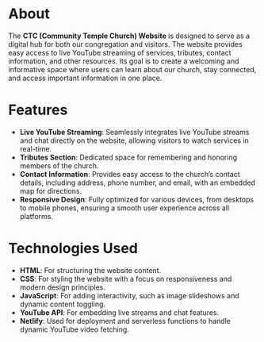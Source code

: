 ﻿# About

The **CTC (Community Temple Church) Website** is designed to serve as a digital hub for both our congregation and visitors. The website provides easy access to live YouTube streaming of services, tributes, contact information, and other resources. Its goal is to create a welcoming and informative space where users can learn about our church, stay connected, and access important information in one place.

# Features

- **Live YouTube Streaming**: Seamlessly integrates live YouTube streams and chat directly on the website, allowing visitors to watch services in real-time.
- **Tributes Section**: Dedicated space for remembering and honoring members of the church.
- **Contact Information**: Provides easy access to the church’s contact details, including address, phone number, and email, with an embedded map for directions.
- **Responsive Design**: Fully optimized for various devices, from desktops to mobile phones, ensuring a smooth user experience across all platforms.

# Technologies Used

- **HTML**: For structuring the website content.
- **CSS**: For styling the website with a focus on responsiveness and modern design principles.
- **JavaScript**: For adding interactivity, such as image slideshows and dynamic content toggling.
- **YouTube API**: For embedding live streams and chat features.
- **Netlify**: Used for deployment and serverless functions to handle dynamic YouTube video fetching.
